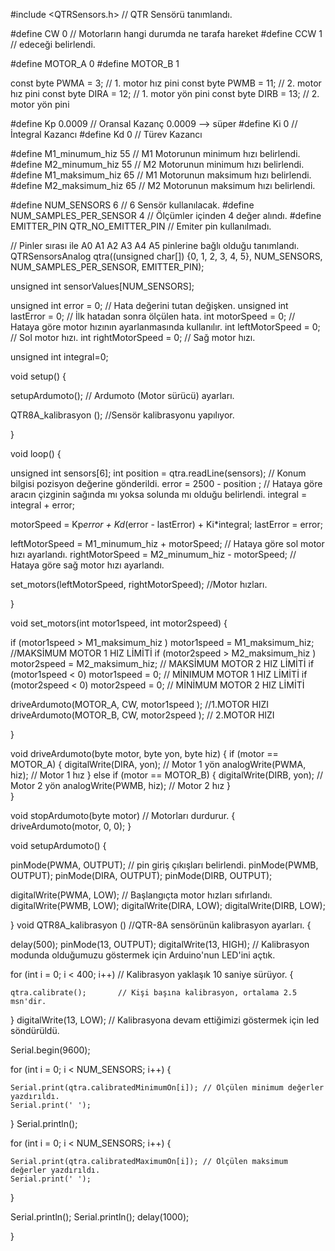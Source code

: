 
#include <QTRSensors.h> // QTR Sensörü tanımlandı.

#define CW  0 // Motorların hangi durumda ne tarafa hareket
#define CCW 1 // edeceği belirlendi.

#define MOTOR_A 0 
#define MOTOR_B 1 

const byte PWMA = 3;  // 1. motor hız pini
const byte PWMB = 11; // 2. motor hız pini
const byte DIRA = 12; // 1. motor yön pini
const byte DIRB = 13; // 2. motor yön pini

#define Kp 0.0009 // Oransal Kazanç 0.0009 --> süper
#define Ki 0      // İntegral Kazancı
#define Kd 0     // Türev Kazancı

#define M1_minumum_hiz 55   // M1 Motorunun minimum hızı belirlendi.
#define M2_minumum_hiz 55   // M2 Motorunun minimum hızı belirlendi.
#define M1_maksimum_hiz 65  // M1 Motorunun maksimum hızı belirlendi.
#define M2_maksimum_hiz 65  // M2 Motorunun maksimum hızı belirlendi.

#define NUM_SENSORS             6  // 6 Sensör kullanılacak.
#define NUM_SAMPLES_PER_SENSOR  4  // Ölçümler içinden 4 değer alındı.
#define EMITTER_PIN             QTR_NO_EMITTER_PIN  // Emiter pin kullanılmadı.

// Pinler sırası ile A0 A1 A2 A3 A4 A5 pinlerine bağlı olduğu tanımlandı.
QTRSensorsAnalog qtra((unsigned char[]) {0, 1, 2, 3, 4, 5}, 
  NUM_SENSORS, NUM_SAMPLES_PER_SENSOR, EMITTER_PIN);
  
unsigned int sensorValues[NUM_SENSORS];

unsigned int error = 0;     // Hata değerini tutan değişken.
unsigned int lastError = 0; // İlk hatadan sonra ölçülen hata.
int motorSpeed = 0;         // Hataya göre motor hızının ayarlanmasında kullanılır. 
int leftMotorSpeed = 0;     // Sol motor hızı.
int rightMotorSpeed = 0;    // Sağ motor hızı.

unsigned int integral=0;    

 void setup() 
 {
  
   setupArdumoto(); // Ardumoto (Motor sürücü) ayarları.

   QTR8A_kalibrasyon (); //Sensör kalibrasyonu yapılıyor.

 }

 void loop()
{
 
 unsigned int sensors[6];
 int position = qtra.readLine(sensors); // Konum bilgisi pozisyon değerine gönderildi.
 error = 2500 - position ;              // Hataya göre aracın çizginin sağında mı yoksa solunda mı olduğu belirlendi.
 integral = integral + error;
  
 motorSpeed = Kp*error + Kd*(error - lastError) + Ki*integral;
 lastError = error;
 
 leftMotorSpeed = M1_minumum_hiz + motorSpeed;  // Hataya göre sol motor hızı ayarlandı.
 rightMotorSpeed = M2_minumum_hiz - motorSpeed; // Hataya göre sağ motor hızı ayarlandı.
  
 set_motors(leftMotorSpeed, rightMotorSpeed); //Motor hızları.

}
 
void set_motors(int motor1speed, int motor2speed)
{
  
if (motor1speed > M1_maksimum_hiz ) motor1speed = M1_maksimum_hiz; //MAKSİMUM MOTOR 1 HIZ LİMİTİ
if (motor2speed > M2_maksimum_hiz ) motor2speed = M2_maksimum_hiz; // MAKSİMUM MOTOR 2 HIZ LİMİTİ
if (motor1speed < 0) motor1speed = 0; // MİNIMUM MOTOR 1 HIZ LİMİTİ
if (motor2speed < 0) motor2speed = 0; // MİNİMUM MOTOR 2 HIZ LİMİTİ
 
 driveArdumoto(MOTOR_A, CW, motor1speed ); //1.MOTOR HIZI
 driveArdumoto(MOTOR_B, CW, motor2speed ); // 2.MOTOR HIZI

}

void driveArdumoto(byte motor, byte yon, byte hiz)
{
  if (motor == MOTOR_A)
  {
    digitalWrite(DIRA, yon); // Motor 1 yön
    analogWrite(PWMA, hiz);  // Motor 1 hız
  }
  else if (motor == MOTOR_B)
  {
    digitalWrite(DIRB, yon); // Motor 2 yön
    analogWrite(PWMB, hiz);  // Motor 2 hız
  }  
}

void stopArdumoto(byte motor) // Motorları durdurur.
{
  driveArdumoto(motor, 0, 0);
}

void setupArdumoto()
{
  
  pinMode(PWMA, OUTPUT); // pin giriş çıkışları belirlendi.
  pinMode(PWMB, OUTPUT);
  pinMode(DIRA, OUTPUT);
  pinMode(DIRB, OUTPUT);

  digitalWrite(PWMA, LOW); // Başlangıçta motor hızları sıfırlandı.
  digitalWrite(PWMB, LOW);
  digitalWrite(DIRA, LOW);
  digitalWrite(DIRB, LOW);
  
}
 void QTR8A_kalibrasyon ()  //QTR-8A sensörünün kalibrasyon ayarları.
 {

  delay(500);
  pinMode(13, OUTPUT);
  digitalWrite(13, HIGH);   // Kalibrasyon modunda olduğumuzu göstermek için Arduino'nun LED'ini açtık.
  
  for (int i = 0; i < 400; i++)  // Kalibrasyon yaklaşık 10 saniye sürüyor.
  {
    
    qtra.calibrate();       // Kişi başına kalibrasyon, ortalama 2.5 msn'dir.  
  
  }
  digitalWrite(13, LOW);     // Kalibrasyona devam ettiğimizi göstermek için led söndürüldü. 

  Serial.begin(9600);
  
  for (int i = 0; i < NUM_SENSORS; i++)
  {
    
    Serial.print(qtra.calibratedMinimumOn[i]); // Ölçülen minimum değerler yazdırıldı.
    Serial.print(' ');
  
  }
  Serial.println();
  
  for (int i = 0; i < NUM_SENSORS; i++)
  {
    
    Serial.print(qtra.calibratedMaximumOn[i]); // Ölçülen maksimum değerler yazdırıldı.
    Serial.print(' ');
  
  }
  
  Serial.println();
  Serial.println();
  delay(1000);
  
 }
